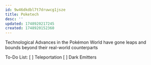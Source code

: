 ```yaml
---
id: 9w46dkdbl7t7druwcg1jsze
title: Poketech
desc: ''
updated: 1748920217245
created: 1748920152360
---
```


Technological Advances in the Pokémon World have gone leaps and bounds beyond their real-world counterparts

To-Do List:
[ ] Teleportation
[ ] Dark Emitters

